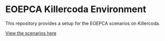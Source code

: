 # EOEPCA Killercoda Environment

This repository provides a setup for the EOEPCA scenarios on Killercoda.

[View the scenarios here](https://killercoda.com/eoepca)